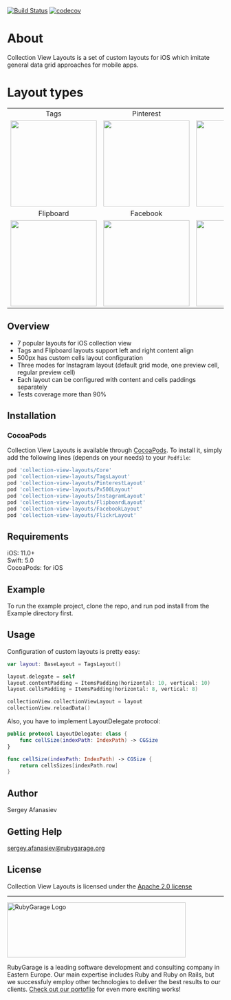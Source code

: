 [![Build Status](https://travis-ci.org/rubygarage/collection-view-layouts.svg?branch=master)](https://travis-ci.org/rubygarage/collection-view-layouts)
[![codecov](https://codecov.io/gh/rubygarage/collection-view-layouts/branch/master/graph/badge.svg)](https://codecov.io/gh/rubygarage/collection-view-layouts)

# About

Collection View Layouts is a set of custom layouts for iOS which imitate general data grid approaches for mobile apps.

# Layout types

<table>
  <tbody>
    <tr>
    	<td align="center">Tags</td>
    	<td align="center">Pinterest</td>
    	<td align="center">500px</td>
    	<td align="center">Instagram</td>
    </tr>
    <tr>
      <td><img src="https://github.com/rubygarage/collection-view-layouts/blob/master/assets/tags.png?raw=true" width="200"></td>
      <td><img src="https://github.com/rubygarage/collection-view-layouts/blob/master/assets/pinterest.png?raw=true" width="200"></td>
      <td><img src="https://github.com/rubygarage/collection-view-layouts/blob/master/assets/px500.png?raw=true" width="200"></td>
      <td><img src="https://github.com/rubygarage/collection-view-layouts/blob/master/assets/instagram.png?raw=true" width="200"></td>
    </tr>
    <tr>
    	<td align="center">Flipboard</td>
    	<td align="center">Facebook</td>
    	<td align="center">Flickr</td>
    </tr>
    <tr>
      <td><img src="https://github.com/rubygarage/collection-view-layouts/blob/master/assets/flipboard.png?raw=true" width="200"></td>
      <td><img src="https://github.com/rubygarage/collection-view-layouts/blob/master/assets/facebook.png?raw=true" width="200"></td>
      <td><img src="https://github.com/rubygarage/collection-view-layouts/blob/master/assets/flickr.png?raw=true" width="200"></td>
    </tr>
  </tbody>
</table>

## Overview
* 7 popular layouts for iOS collection view
* Tags and Flipboard layouts support left and right content align
* 500px has custom cells layout configuration
* Three modes for Instagram layout (default grid mode, one preview cell, regular preview cell)
* Each layout can be configured with content and cells paddings separately
* Tests coverage more than 90%

## Installation

### CocoaPods
Collection View Layouts is available through [CocoaPods](http://cocoapods.org). To install it, simply add the following lines (depends on your needs) to your `Podfile`:

```ruby
pod 'collection-view-layouts/Core'
pod 'collection-view-layouts/TagsLayout'
pod 'collection-view-layouts/PinterestLayout'
pod 'collection-view-layouts/Px500Layout'
pod 'collection-view-layouts/InstagramLayout'
pod 'collection-view-layouts/FlipboardLayout'
pod 'collection-view-layouts/FacebookLayout'
pod 'collection-view-layouts/FlickrLayout'
```

## Requirements

iOS: 11.0+  
Swift: 5.0  
CocoaPods: for iOS  

## Example
To run the example project, clone the repo, and run pod install from the Example directory first.

## Usage

Configuration of custom layouts is pretty easy:

```swift
var layout: BaseLayout = TagsLayout()

layout.delegate = self
layout.contentPadding = ItemsPadding(horizontal: 10, vertical: 10)
layout.cellsPadding = ItemsPadding(horizontal: 8, vertical: 8)

collectionView.collectionViewLayout = layout
collectionView.reloadData()
```

Also, you have to implement LayoutDelegate protocol:

```swift
public protocol LayoutDelegate: class {
    func cellSize(indexPath: IndexPath) -> CGSize
}

func cellSize(indexPath: IndexPath) -> CGSize {
    return cellsSizes[indexPath.row]
}
```


## Author

Sergey Afanasiev

## Getting Help

sergey.afanasiev@rubygarage.org

## License

Collection View Layouts is licensed under the [Apache 2.0 license](https://www.apache.org/licenses/LICENSE-2.0)

***

<a href="https://rubygarage.org/"><img src="https://github.com/rubygarage/collection-view-layouts/blob/master/assets/rubygarage.png?raw=true" alt="RubyGarage Logo" width="415" height="128"></a>

RubyGarage is a leading software development and consulting company in Eastern Europe. Our main expertise includes Ruby and Ruby on Rails, but we successfuly employ other technologies to deliver the best results to our clients. [Check out our portoflio](https://rubygarage.org/portfolio) for even more exciting works!
